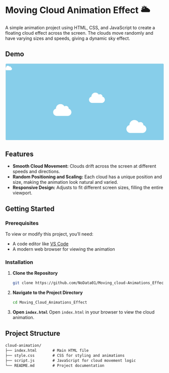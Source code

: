 # Moving Cloud Animation Effect 🌥️

A simple animation project using HTML, CSS, and JavaScript to create a floating cloud effect across the screen. The clouds move randomly and have varying sizes and speeds, giving a dynamic sky effect.

## Demo
![Cloud Animation Preview](static/screenshot.png)  

## Features
- **Smooth Cloud Movement:** Clouds drift across the screen at different speeds and directions.
- **Random Positioning and Scaling:** Each cloud has a unique position and size, making the animation look natural and varied.
- **Responsive Design:** Adjusts to fit different screen sizes, filling the entire viewport.

## Getting Started

### Prerequisites
To view or modify this project, you’ll need:
- A code editor like [VS Code](https://code.visualstudio.com/)
- A modern web browser for viewing the animation

### Installation
1. **Clone the Repository**
    ```bash
    git clone https://github.com/NoData01/Moving_cloud-Animations_Effect.git
    ```
2. **Navigate to the Project Directory**
    ```bash
    cd Moving_Cloud_Animations_Effect
    ```
3. **Open `index.html`**
   Open `index.html` in your browser to view the cloud animation.

## Project Structure
```plaintext
cloud-animation/
├── index.html       # Main HTML file
├── style.css        # CSS for styling and animations
├── script.js        # JavaScript for cloud movement logic
└── README.md        # Project documentation
